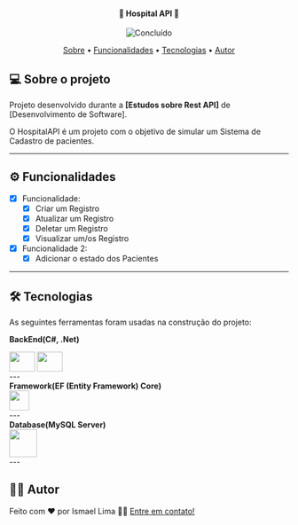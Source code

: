 <h4 align="center"> 
	🏥 Hospital API 🏥
</h4>

<p align="center">
	<img alt="Concluído" src="https://img.shields.io/badge/STATUS-EM%20DESENVOLVIMENTO-green">
</p>

<p align="center">
 <a href="#-sobre-o-projeto">Sobre</a> •
 <a href="#-funcionalidades">Funcionalidades</a> •
 <a href="#-tecnologias">Tecnologias</a> • 
 <a href="#-autor">Autor</a>
</p>


## 💻 Sobre o projeto


Projeto desenvolvido durante a **[Estudos sobre Rest API]** de [Desenvolvimento de Software].

O HospitalAPI é um projeto com o objetivo de simular um Sistema de Cadastro de pacientes.

---

## ⚙️ Funcionalidades

- [x] Funcionalidade:
  - [x] Criar um Registro
  - [x] Atualizar um Registro
  - [x] Deletar um Registro
  - [x] Visualizar um/os Registro

- [x] Funcionalidade 2:
  - [x] Adicionar o estado dos Pacientes

---

## 🛠 Tecnologias

As seguintes ferramentas foram usadas na construção do projeto:

<b>BackEnd(C#, .Net)  </b>
<div style="display: inline_block">
  <img align="center" height="36" width="46" src="https://cdn.jsdelivr.net/gh/devicons/devicon/icons/csharp/csharp-original.svg" />
  <img align="center" height="36" width="46" src="https://cdn.jsdelivr.net/gh/devicons/devicon/icons/dotnetcore/dotnetcore-original.svg" />
</div>	
---
<br>
<b>Framework(EF (Entity Framework) Core) </b>
<div style="display: inline_block">
  <img align="center" height="36"  src="https://codeopinion.com/wp-content/uploads/2017/10/Bitmap-MEDIUM_Entity-Framework-Core-Logo_2colors_Square_Boxed_RGB.png" />
</div>	
---
<br>
<b>Database(MySQL Server) </b>
<div style="display: inline_block">
  <img align="center" height="50"  <img src="https://cdn.jsdelivr.net/gh/devicons/devicon/icons/mysql/mysql-original-wordmark.svg" />
</div>	
---


## 👨‍💻 Autor

Feito com ❤️ por Ismael Lima 👋🏽 [Entre em contato!](https://www.linkedin.com/in/ismael-lima-92082a252/)
